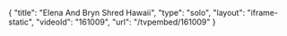 {
    "title": "Elena And Bryn Shred Hawaii",
    "type": "solo",
    "layout": "iframe-static",
    "videoId": "161009",
    "url": "\/tvpembed\/161009"
}